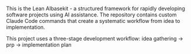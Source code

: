 This is the Lean AIbasekit - a structured framework for rapidly developing software projects using AI assistance. The repository contains custom Claude Code commands that create a systematic workflow from idea to implementation.

This project uses a three-stage development workflow: idea gathering -> prp -> implementation plan
